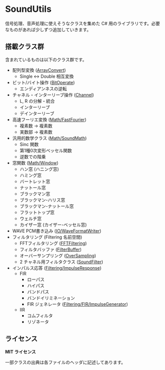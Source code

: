 SoundUtils
==========

信号処理、音声処理に使えそうなクラスを集めた C# 用のライブラリです。必要なものがあれば少しずつ追加していきます。


## 搭載クラス群

含まれているものは以下のクラス群です。

- 配列型変換 ([ArrayConvert](src/ArrayConvert.cs))
  + Single <-> Double 相互変換
- ビット/バイト操作 ([BitOperate](src/BitOperate.cs))
  + エンディアンネスの逆転
- チャネル・インターリーブ操作 ([Channel](src/Channel.cs))
  + L, R の分解・統合
  + インターリーブ
  + デインターリーブ
- 高速フーリエ変換 ([Math/FastFourier](src/Math/FastFourier.cs))
  + 複素数 -> 複素数
  + 実数部 -> 複素数
- 汎用的数学クラス ([Math/SoundMath](src/Math/SoundMath.cs))
  + Sinc 関数
  + 第1種0次変形ベッセル関数
  + 逆数での階乗
- 窓関数 ([Math/Window](src/Math/Window.cs))
  + ハン窓 (ハニング窓)
  + ハミング窓
  + バートレット窓
  + ナットール窓
  + ブラックマン窓
  + ブラックマン-ハリス窓
  + ブラックマン-ナットール窓
  + フラットトップ窓
  + ウェルチ窓
  + カイザー窓 (カイザー-ベッセル窓)
- WAVE PCM書き込み ([IO/WaveFormatWriter](src/IO/WaveFormatWriter.cs))
- フィルタリング (Filtering 名前空間)
  + FFTフィルタリング ([FFTFiltering](src/Filtering/FFTFiltering.cs))
  + フィルタバッファ ([FilterBuffer](src/Filtering/FilterBuffer.cs))
  + オーバーサンプリング ([OverSampling](src/Filtering/OverSampling.cs))
  + 2 チャネル用フィルタクラス ([SoundFilter](src/Filtering/SoundFilter.cs))
- インパルス応答 ([Filtering/ImpulseResponse](src/Filtering/ImpulseResponse.cs))
  + FIR
    - ローパス
    - ハイパス
    - バンドパス
    - バンドイリミネーション
    - FIR ジェネレータ ([Filtering/FIR/ImpulseGenerator](src/Filtering/FIR/ImpulseGenerator.cs))
  + IIR
    - コムフィルタ
    - リゾネータ

## ライセンス

__MIT ライセンス__

一部クラスの出典は各ファイルのヘッダに記述してあります。

